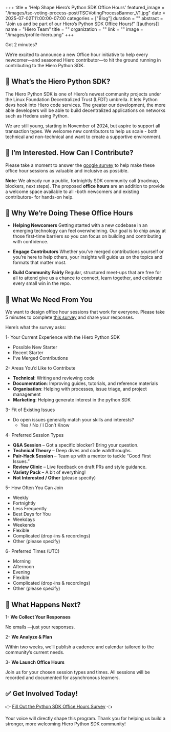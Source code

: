 +++
title = 'Help Shape Hiero’s Python SDK Office Hours'
featured_image = "/images/tsc-voting-process-post/TSCVotingProcessBanner_V1.jpg"
date = 2025-07-02T11:00:00-07:00
categories = ["Blog"]
duration = ""
abstract = "Join us and be part of our Hiero’s Python SDK Office Hours!"
[[authors]]
name = "Hiero Team"
title = ""
organization = ""
link = ""
image = "/images/profile-hiero.png"
+++

Got 2 minutes?

We’re excited to announce a new Office hour initiative to help every newcomer—and seasoned Hiero contributor—to hit the ground running in contributing to the Hiero Python SDK. 

## 📣 What’s the Hiero Python SDK?

The Hiero Python SDK is one of Hiero’s newest community projects under the Linux Foundation Decentralized Trust (LFDT) umbrella. It lets Python devs hook into Hiero code services. The greater our development, the more able developers will be able to build decentralized applications on networks such as Hedera using Python. 

We are still young, starting in November of 2024, but aspire to support all transaction types. We welcome new contributors to help us scale - both technical and non-technical and want to create a supportive environment. 

## 📝 I’m Interested. How Can I Contribute?

Please take a moment to answer the [google survey](https://forms.gle/87upMwvzkWAto2AE8) to help make these office hour sessions as valuable and inclusive as possible.

**Note**: We already run a public, fortnightly SDK community call (roadmap, blockers, next steps). The proposed **office hours** are an addition to provide a welcome space available to all -both newcomers and existing contributors- for hands-on help.

## 📅 Why We’re Doing These Office Hours

- **Helping Newcomers**
 Getting started with a new codebase in an emerging technology can feel overwhelming. Our goal is to chip away at those first-time barriers so you can focus on building and contributing with confidence.


- **Engage Contributors**
Whether you’ve merged contributions yourself or you’re here to help others, your insights will guide us on the topics and formats that matter most.


- **Build Community Fairly**
Regular, structured meet-ups that are free for all to attend give us a chance to connect, learn together, and celebrate every small win in the repo.


## 📝 What We Need From You

We want to design office hour sessions that work for everyone. Please take 5 minutes to complete [this survey](https://forms.gle/87upMwvzkWAto2AE8) and share your responses.

Here’s what the survey asks:

1- Your Current Experience with the Hiero Python SDK
  - Possible New Starter
  - Recent Starter
  - I’ve Merged Contributions

2- Areas You’d Like to Contribute
  - **Technical**: Writing and reviewing code
  - **Documentation**: Improving guides, tutorials, and reference materials
  - **Organisation**: Helping with processes, issue triage, and project management
  - **Marketing**: Helping generate interest in the python SDK

3- Fit of Existing Issues
  - Do open issues generally match your skills and interests?
    - Yes / No / I Don’t Know

4- Preferred Session Types
  - **Q&A Session** – Got a specific blocker? Bring your question.
  - **Technical Theory** – Deep dives and code walkthroughs.
  - **Pair-Hack Session** – Team up with a mentor to tackle “Good First Issues.”
  - **Review Clinic** – Live feedback on draft PRs and style guidance.
  - **Variety Pack** – A bit of everything!
  - **Not Interested / Other** (please specify)

5- How Often You Can Join
  - Weekly
  - Fortnightly
  - Less Frequently
  - Best Days for You
  - Weekdays
  - Weekends
  - Flexible
  - Complicated (drop-ins & recordings)
  - Other (please specify)

6- Preferred Times (UTC)
  - Morning
  - Afternoon
  - Evening
  - Flexible
  - Complicated (drop-ins & recordings)
  - Other (please specify)

## 🧭 What Happens Next?

1- **We Collect Your Responses**

No emails —just your responses.


2- **We Analyze & Plan**

Within two weeks, we’ll publish a cadence and calendar tailored to the community’s current needs.


3- **We Launch Office Hours**

Join us for your chosen session types and times. All sessions will be recorded and documented for asynchronous learners.

## ✅ Get Involved Today!

👉 [Fill Out the Python SDK Office Hours Survey](https://forms.gle/87upMwvzkWAto2AE8) 👈

Your voice will directly shape this program. Thank you for helping us build a stronger, more welcoming Hiero Python SDK community!
